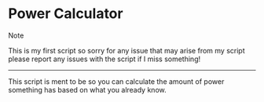 # Power Calculator
> [!NOTE]
> This is my first script so sorry for any issue that may arise from my script please report any issues with the script if I miss something!

---
This script is ment to be so you can calculate the amount of power something has based on what you already know.
